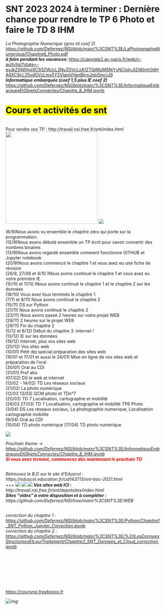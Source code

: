 # SNT 2023 2024  à terminer :  Dernière chance pour rendre le TP 6 Photo et faire le TD 8 IHM
<i>La Photographie Numerique (gros td coef 2) </i><br> https://github.com/Defernez/NSI/blob/main/%3CSNT%3E/LaPhotographieNumerique/Chapitre6_Photo.pdf
<br><b><i>à faire pendant les vacances: </i></b>  https://capytale2.ac-paris.fr/web/c-auth/list?state=-eyJkZXN0IjoiXC93ZWJcL2NvZGVcLzA1ZTQtMzM5NjYyNCIsInJlZiI6Imh0dHA6XC9cL25vdGVzLmx5Y2VlamVhbnBlcnJpbi5mciJ9
 <br> <b><i> Informatique embarquée (coef 1,5 plus IE coef 2) </b></i>  https://github.com/Defernez/NSI/blob/main/%3CSNT%3E/InformatiqueEmbarqueeEtObjetsConnectes/Chapitre_8_IHM.ipynb <br>
<h1><mark>Cours et activités de snt</mark></h1>
<br>Pour rendre vos TP : http://travail.nsi.free.fr/snt/index.html <br>

<img src = "https://images.altronics.com.au/prod_new/z/Z6439A.jpg" width = "300" />



<img src="https://tse3.mm.bing.net/th?id=OIP._YjJVhl-MwJO2d_cEAmuTQHaB2&pid=Api&P=0&h=180" />

(6/9)Nous avons vu ensemble le chapitre zéro qui porte sur la programmation.<br>
(12/9)Nous avons débuté ensemble un TP écrit pour savoir convertir des nombres binaires <br>
(13/9)Nous avons regardé ensemble comment fonctionne GITHUB et Jupyter notebook <br>
(20/9)Nous avons commencé le chapitre 1 et vous avez eu une fiche de révision <br>
(26/9, 27/09 et 4/10 )Nous avons continué le chapitre 1 et vous avez eu votre première IE <br>
(10/10 et 11/10 )Nous avons continué le chapitre 1 et le chapitre 2 sur les données <br>
(18/10) Vous avez tous terminés le chapitre 1. <br>
(7/11 et 8/11) Nous avons continué le chapitre 2 <br>
(15/11) DS sur Python <br>
(21/11) Nous avons continué le chapitre 2 <br>
(23/11) Nous avons passé 2 heures sur notre projet WEB <br>
(28/11) 2 heures sur le projet WEB <br>
(29/11) Fin du chapitre 2 <br>
(5/12 et 6/12) Début du chapitre 3: internet ! <br>
(13/12) IE sur les données  <br>
(19/12) Internet, plus vos sites web  <br>
(20/12) Vos sites web  <br>
(10/01) Petit dej spécial préparation des sites web <br>
(16/01 et 17/01 et aussi le 24/01) Mise en ligne de vos sites web et préparation de l'oral <br>
(30/01) Oral au CDI <br>
(31/01) Prof abs <br>
(07/02) DS le web et internet <br>
(13/02 - 14/02) TD Les réseaux sociaux  <br>
(21/02) La photo numérique <br>
(12/03 13/03) QCM photo et TDn°7 <br>
(20/03) TD 7 Localisation, cartographie et mobilité <br>
(26/03 27/03) TD 7 Localisation, cartographie et mobilité  TP6 Photo <br>
(3/04) DS Les réseaux sociaux, La photographie numerique, Localisation cartographie mobilite <br>
(9/04) Oral au CDI <br>
(10/04) TD photo numérique
(17/04) TD photo numérique


<img src="https://tse3.mm.bing.net/th?id=OIP._YjJVhl-MwJO2d_cEAmuTQHaB2&pid=Api&P=0&h=180" />


<i>Prochain theme -> https://github.com/Defernez/NSI/blob/main/%3CSNT%3E/InformatiqueEmbarqueeEtObjetsConnectes/Chapitre_8_IHM.ipynb
<br>
<font color="red"><b>Si vous avez terminé, commencez dès maintenant le prochain TD</b></font>
<br> 



<br>
Retrouvez le B.O sur le site d’Eduscol : https://eduscol.education.fr/cid143713/snt-bac-2021.html
<br>
+++

<img src="https://amiga68k.com/wp-content/uploads/2022/05/A500_ws.png" />
<img src="http://travail.nsi.free.fr/snt/affiches/CYBERHARCELEMENT.png" />
<img src="http://travail.nsi.free.fr/snt/affiches/afficheMC.jpg" />
<b><i>Vos sites web ICI :</i></b>
http://travail.nsi.free.fr/snt/depotsites/index.html <br>
<b><i>Sites "vides" à votre disposition et à compléter :</i></b>
https://github.com/Defernez/NSI/tree/main/%3CSNT%3E/WEB

<br> correction du chapitre 1 : https://github.com/Defernez/NSI/blob/main/%3CSNT%3E/Python/Chapitre1_SNT_Python_Jupyter_Correction.ipynb
<br> correction du chapitre 2 : https://github.com/Defernez/NSI/blob/main/%3CSNT%3E/%20LesDonneesStructureesEtLeurTraitement/Chapitre2_SNT_Donnees_et_Cloud_correction.ipynb

<br><br><br><br><br><br>

https://coursnsi.freeboxos.fr

![img](https://bergson.paysdelaloire.e-lyco.fr/wp-content/uploads/sites/7/2021/01/NSI-et-autres-sp%C3%A9.jpg)
